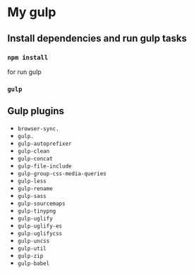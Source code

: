 # My gulp 


## Install dependencies and run gulp tasks
### `npm install`
for run gulp
### `gulp`

## Gulp plugins
- `browser-sync.`
- `gulp.`
- `gulp-autoprefixer`
- `gulp-clean`
- `gulp-concat`
- `gulp-file-include`
- `gulp-group-css-media-queries`
- `gulp-less`
- `gulp-rename`
- `gulp-sass`
- `gulp-sourcemaps`
- `gulp-tinypng`
- `gulp-uglify`
- `gulp-uglify-es`
- `gulp-uglifycss`
- `gulp-uncss`
- `gulp-util` 
- `gulp-zip`
- `gulp-babel` 
